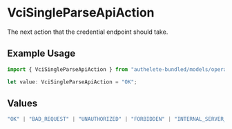 # VciSingleParseApiAction

The next action that the credential endpoint should take.

## Example Usage

```typescript
import { VciSingleParseApiAction } from "authelete-bundled/models/operations";

let value: VciSingleParseApiAction = "OK";
```

## Values

```typescript
"OK" | "BAD_REQUEST" | "UNAUTHORIZED" | "FORBIDDEN" | "INTERNAL_SERVER_ERROR"
```